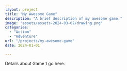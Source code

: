 ```yaml
---
layout: project
title: "My Awesome Game"
description: "A brief description of my awesome game."
image: "assets/assets-2024-03-02/drawing.png"
categories:
  - "Action"
  - "Adventure"
url: "/projects/my-awesome-game"
date: 2024-01-01

---
```

Details about Game 1 go here.
